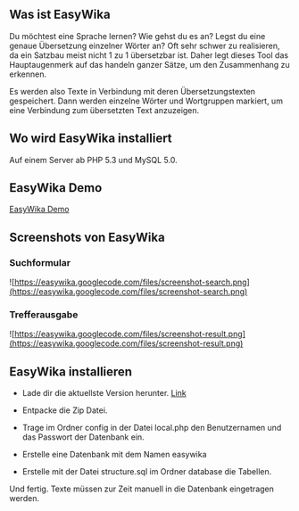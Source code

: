## Was ist EasyWika ##

Du möchtest eine Sprache lernen? Wie gehst du es an? Legst du eine genaue Übersetzung einzelner Wörter an? Oft sehr schwer zu realisieren, da ein Satzbau meist nicht 1 zu 1 übersetzbar ist. Daher legt dieses Tool das Hauptaugenmerk auf das handeln ganzer Sätze, um den Zusammenhang zu erkennen.

Es werden also Texte in Verbindung mit deren Übersetzungstexten gespeichert. Dann werden einzelne Wörter und Wortgruppen markiert, um eine Verbindung zum übersetzten Text anzuzeigen.

## Wo wird EasyWika installiert ##

Auf einem Server ab PHP 5.3 und MySQL 5.0.

## EasyWika Demo ##

[EasyWika Demo](http://easywika.zapto.org/)

## Screenshots von EasyWika ##
### Suchformular ###
![https://easywika.googlecode.com/files/screenshot-search.png](https://easywika.googlecode.com/files/screenshot-search.png)

### Trefferausgabe ###
![https://easywika.googlecode.com/files/screenshot-result.png](https://easywika.googlecode.com/files/screenshot-result.png)

## EasyWika installieren ##

  * Lade dir die aktuellste Version herunter. [Link](https://code.google.com/p/easywika/downloads/)

  * Entpacke die Zip Datei.
  * Trage im Ordner config in der Datei local.php den Benutzernamen und das Passwort der Datenbank ein.
  * Erstelle eine Datenbank mit dem Namen easywika
  * Erstelle mit der Datei structure.sql im Ordner database die Tabellen.

Und fertig. Texte müssen zur Zeit manuell in die Datenbank eingetragen werden.